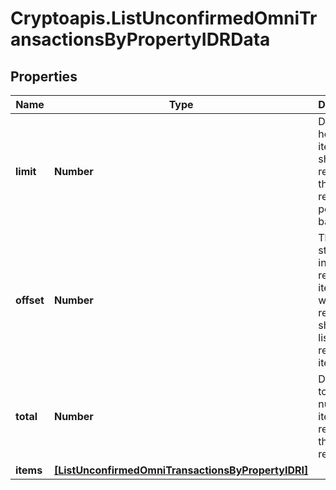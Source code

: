# Cryptoapis.ListUnconfirmedOmniTransactionsByPropertyIDRData

## Properties

Name | Type | Description | Notes
------------ | ------------- | ------------- | -------------
**limit** | **Number** | Defines how many items should be returned in the response per page basis. | 
**offset** | **Number** | The starting index of the response items, i.e. where the response should start listing the returned items. | 
**total** | **Number** | Defines the total number of items returned in the response. | 
**items** | [**[ListUnconfirmedOmniTransactionsByPropertyIDRI]**](ListUnconfirmedOmniTransactionsByPropertyIDRI.md) |  | 


